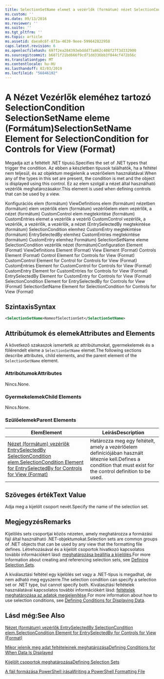 ```yaml
---
title: SelectionSetName elemet a vezérlők (formátum) nézet SelectionCondition |} A Microsoft Docs
ms.custom: ''
ms.date: 09/13/2016
ms.reviewer: ''
ms.suite: ''
ms.tgt_pltfrm: ''
ms.topic: article
ms.assetid: daea8c6f-873a-4639-9eee-599642822958
caps.latest.revision: 6
ms.openlocfilehash: 697f2ea284393ebddd77a862c408f27f3d332900
ms.sourcegitcommit: b6871f21bd666f9cd71dd336bb3f844cf472b56c
ms.translationtype: MT
ms.contentlocale: hu-HU
ms.lasthandoff: 02/03/2019
ms.locfileid: "56846192"
---
```

# <a name="selectionsetname-element-for-selectioncondition-for-controls-for-view-format"></a><span data-ttu-id="38dfd-102">A Nézet Vezérlők eleméhez tartozó SelectionCondition SelectionSetName eleme (Formátum)</span><span class="sxs-lookup"><span data-stu-id="38dfd-102">SelectionSetName Element for SelectionCondition for Controls for View (Format)</span></span>

<span data-ttu-id="38dfd-103">Megadja azt a feltételt .NET típusú.</span><span class="sxs-lookup"><span data-stu-id="38dfd-103">Specifies the set of .NET types that trigger the condition.</span></span> <span data-ttu-id="38dfd-104">Az ebben a készletben típusok találhatók, ha a feltétel nem teljesül, és az objektum megjelenik a vezérlőelem használatával.</span><span class="sxs-lookup"><span data-stu-id="38dfd-104">When any of the types in this set are present, the condition is met and the object is displayed using this control.</span></span> <span data-ttu-id="38dfd-105">Ez az elem szolgál a nézet által használható vezérlők meghatározásakor.</span><span class="sxs-lookup"><span data-stu-id="38dfd-105">This element is used when defining controls that can be used by a view.</span></span>

<span data-ttu-id="38dfd-106">Konfigurációs elem (formátum) ViewDefinitions elem (formátum) nézetben (formátum) elem vezérlők elem (formátum) vezérlőelem elem vezérlők, a nézet (formátum) CustomControl elem megtekintése (formátum) CustomEntries elemet a vezérlők a vezérlő CustomControl vezérlők, a vezérlők, a vezérlők, a vezérlők, a nézet (EntrySelectedBy megtekintése (formátum) SelectionCondition elemhez CustomEntry megtekintése (formátum) EntrySelectedBy elemhez CustomEntries megtekintése (formátum) CustomEntry elemhez Formátum) SelectionSetName eleme SelectionCondition vezérlők nézet (formátum)</span><span class="sxs-lookup"><span data-stu-id="38dfd-106">Configuration Element (Format) ViewDefinitions Element (Format) View Element (Format) Controls Element (Format) Control Element for Controls for View (Format) CustomControl Element for Control for Controls for View (Format) CustomEntries Element for CustomControl for Controls for View (Format) CustomEntry Element for CustomEntries for Controls for View (Format) EntrySelectedBy Element for CustomEntry for Controls for View (Format) SelectionCondition Element for EntrySelectedBy for Controls for View (Format) SelectionSetName Element for SelectionCondition for Controls for View (Format)</span></span>

## <a name="syntax"></a><span data-ttu-id="38dfd-107">Szintaxis</span><span class="sxs-lookup"><span data-stu-id="38dfd-107">Syntax</span></span>

```xml
<SelectionSetName>NameofSelectionSet</SelectionSetName>
```

## <a name="attributes-and-elements"></a><span data-ttu-id="38dfd-108">Attribútumok és elemek</span><span class="sxs-lookup"><span data-stu-id="38dfd-108">Attributes and Elements</span></span>

<span data-ttu-id="38dfd-109">A következő szakaszok ismertetik az attribútumokat, gyermekelemek és a fölérendelt eleme a `SelectionSetName` elemet.</span><span class="sxs-lookup"><span data-stu-id="38dfd-109">The following sections describe attributes, child elements, and the parent element of the `SelectionSetName` element.</span></span>

### <a name="attributes"></a><span data-ttu-id="38dfd-110">Attribútumok</span><span class="sxs-lookup"><span data-stu-id="38dfd-110">Attributes</span></span>

<span data-ttu-id="38dfd-111">Nincs.</span><span class="sxs-lookup"><span data-stu-id="38dfd-111">None.</span></span>

### <a name="child-elements"></a><span data-ttu-id="38dfd-112">Gyermekelemek</span><span class="sxs-lookup"><span data-stu-id="38dfd-112">Child Elements</span></span>

<span data-ttu-id="38dfd-113">Nincs.</span><span class="sxs-lookup"><span data-stu-id="38dfd-113">None.</span></span>

### <a name="parent-elements"></a><span data-ttu-id="38dfd-114">Szülőelemek</span><span class="sxs-lookup"><span data-stu-id="38dfd-114">Parent Elements</span></span>

|<span data-ttu-id="38dfd-115">Elem</span><span class="sxs-lookup"><span data-stu-id="38dfd-115">Element</span></span>|<span data-ttu-id="38dfd-116">Leírás</span><span class="sxs-lookup"><span data-stu-id="38dfd-116">Description</span></span>|
|-------------|-----------------|
|[<span data-ttu-id="38dfd-117">Nézet (formátum) vezérlők EntrySelectedBy SelectionCondition elem.</span><span class="sxs-lookup"><span data-stu-id="38dfd-117">SelectionCondition Element for EntrySelectedBy for Controls for View (Format)</span></span>](./selectioncondition-element-for-entryselectedby-for-controls-for-view-format.md)|<span data-ttu-id="38dfd-118">Határozza meg egy feltételt, amely a vezérlőelem definíciójában használt léteznie kell.</span><span class="sxs-lookup"><span data-stu-id="38dfd-118">Defines a condition that must exist for the control definition to be used.</span></span>|

## <a name="text-value"></a><span data-ttu-id="38dfd-119">Szöveges érték</span><span class="sxs-lookup"><span data-stu-id="38dfd-119">Text Value</span></span>

<span data-ttu-id="38dfd-120">Adja meg a kijelölt csoport nevét.</span><span class="sxs-lookup"><span data-stu-id="38dfd-120">Specify the name of the selection set.</span></span>

## <a name="remarks"></a><span data-ttu-id="38dfd-121">Megjegyzés</span><span class="sxs-lookup"><span data-stu-id="38dfd-121">Remarks</span></span>

<span data-ttu-id="38dfd-122">Kijelölés sets csoportjai közös nézeten, amely meghatározza a formázási fájl által használható .NET-objektumokat.</span><span class="sxs-lookup"><span data-stu-id="38dfd-122">Selection sets are common groups of .NET objects that can be used by any view that the formatting file defines.</span></span> <span data-ttu-id="38dfd-123">Létrehozásával és a kijelölt csoportok hivatkozó kapcsolatos további információkért lásd: [meghatározása beállítja a kijelölés](./defining-selection-sets.md).</span><span class="sxs-lookup"><span data-stu-id="38dfd-123">For more information about creating and referencing selection sets, see [Defining Selection Sets](./defining-selection-sets.md).</span></span>

<span data-ttu-id="38dfd-124">A kiválasztási feltétel egy kijelölés set vagy a .NET-típus is megadhat, de nem adható meg egyszerre.</span><span class="sxs-lookup"><span data-stu-id="38dfd-124">The selection condition can specify a selection set or .NET type, but cannot specify both.</span></span> <span data-ttu-id="38dfd-125">Kiválasztási feltételek használatával kapcsolatos további információkért lásd: [feltételek meghatározása az adatok megjelenítése](./defining-conditions-for-displaying-data.md).</span><span class="sxs-lookup"><span data-stu-id="38dfd-125">For more information about how to use selection conditions, see [Defining Conditions for Displaying Data](./defining-conditions-for-displaying-data.md).</span></span>

## <a name="see-also"></a><span data-ttu-id="38dfd-126">Lásd még:</span><span class="sxs-lookup"><span data-stu-id="38dfd-126">See Also</span></span>

[<span data-ttu-id="38dfd-127">Nézet (formátum) vezérlők EntrySelectedBy SelectionCondition elem.</span><span class="sxs-lookup"><span data-stu-id="38dfd-127">SelectionCondition Element for EntrySelectedBy for Controls for View (Format)</span></span>](./selectioncondition-element-for-entryselectedby-for-controls-for-view-format.md)

[<span data-ttu-id="38dfd-128">Mikor jelenik meg adat feltételeinek meghatározása</span><span class="sxs-lookup"><span data-stu-id="38dfd-128">Defining Conditions for When Data Is Displayed</span></span>](./defining-conditions-for-displaying-data.md)

[<span data-ttu-id="38dfd-129">Kijelölt csoportok meghatározása</span><span class="sxs-lookup"><span data-stu-id="38dfd-129">Defining Selection Sets</span></span>](./defining-selection-sets.md)

[<span data-ttu-id="38dfd-130">A fájl formázása PowerShell írása</span><span class="sxs-lookup"><span data-stu-id="38dfd-130">Writing a PowerShell Formatting File</span></span>](./writing-a-powershell-formatting-file.md)
